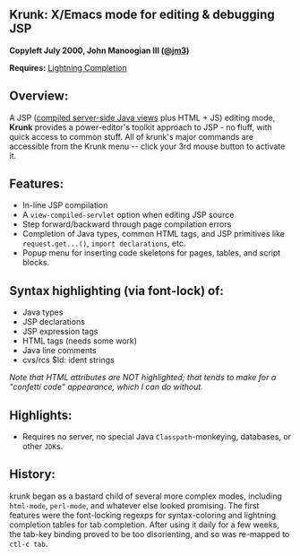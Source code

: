 ##  Krunk: X/Emacs mode for editing & debugging JSP

**Copyleft July 2000, John Manoogian III ([@jm3](http://twitter.com/jm3))**

**Requires:**
[Lightning Completion](https://github.com/jhpalmieri/ultratex)

## Overview:
A JSP ([compiled server-side Java views](http://en.wikipedia.org/wiki/JavaServer_Pages) plus HTML + JS) 
editing mode, **Krunk** provides a power-editor's toolkit approach to JSP - no fluff, 
with quick access to common stuff. All of krunk's major commands are accessible from 
the Krunk menu -- click your 3rd mouse button to activate it.

## Features:
 * In-line JSP compilation
 * A `view-compiled-servlet` option when editing JSP source
 * Step forward/backward through page compilation errors
 * Completion of Java types, common HTML tags, and JSP primitives like `request.get...()`, `import declarations`, etc.
 * Popup menu for inserting code skeletons for pages, tables, and script blocks.

## Syntax highlighting (via font-lock) of:
 * Java types
 * JSP declarations
 * JSP expression tags
 * HTML tags (needs some work)
 * Java line comments
 * cvs/rcs $Id: ident strings

*Note that HTML attributes are NOT highlighted; that tends to make for a "confetti code" appearance, 
which I can do without.*
 
## Highlights:
 * Requires no server, no special Java `Classpath`-monkeying, databases, or other `JDK`s.

## History:
krunk began as a bastard child of several more complex modes, including `html-mode`, `perl-mode`, 
and whatever else looked promising. The first features were the font-locking regexps for syntax-coloring 
and lightning completion tables for tab completion. After using it daily for a few weeks, the tab-key 
binding proved to be too disorienting, and so was re-mapped to `ctl-c tab`.
